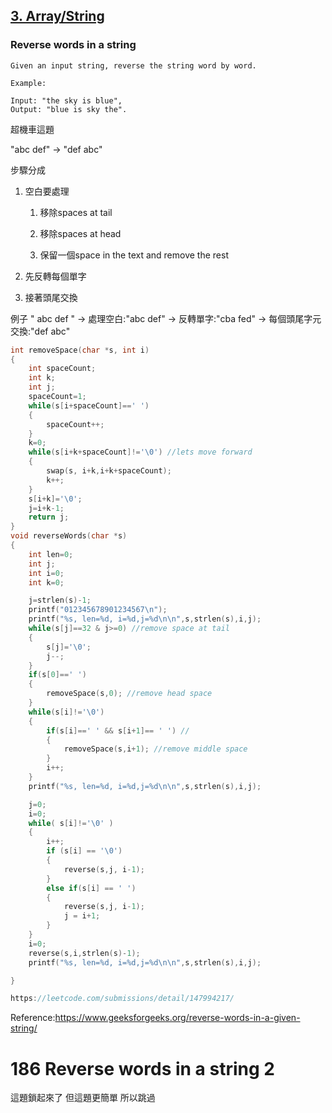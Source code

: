 ## [3. Array/String](/arraystring.md)

### Reverse words in a string


	Given an input string, reverse the string word by word.
	
	Example:  
	
	Input: "the sky is blue",
	Output: "blue is sky the".


超機車這題


"abc def" -> "def abc"

步驟分成

1. 空白要處理
    
    1. 移除spaces at tail

    2. 移除spaces at head

    3. 保留一個space in the text and remove the rest

2. 先反轉每個單字

3. 接著頭尾交換


例子 " abc def "
->
處理空白:"abc def"
->
反轉單字:"cba fed"
->
每個頭尾字元交換:"def abc"

```c
int removeSpace(char *s, int i)
{
	int spaceCount;
	int k;
	int j;
	spaceCount=1;
	while(s[i+spaceCount]==' ')
	{
		spaceCount++;
	}
	k=0;
	while(s[i+k+spaceCount]!='\0') //lets move forward
	{
		swap(s, i+k,i+k+spaceCount);
		k++;
	}
	s[i+k]='\0';
	j=i+k-1;
	return j;
}
void reverseWords(char *s)
{
	int len=0;
	int j;
	int i=0;
	int k=0;

	j=strlen(s)-1;
	printf("012345678901234567\n");
	printf("%s, len=%d, i=%d,j=%d\n\n",s,strlen(s),i,j);
	while(s[j]==32 & j>=0) //remove space at tail
	{
		s[j]='\0';
		j--;
	}
	if(s[0]==' ')
	{
		removeSpace(s,0); //remove head space
	}
	while(s[i]!='\0')
	{
		if(s[i]==' ' && s[i+1]== ' ') //
		{
			removeSpace(s,i+1); //remove middle space
		}
		i++;
	}
	printf("%s, len=%d, i=%d,j=%d\n\n",s,strlen(s),i,j);

	j=0;
	i=0;
	while( s[i]!='\0' )
	{
		i++;
		if (s[i] == '\0')
		{
			reverse(s,j, i-1);
		}
		else if(s[i] == ' ')
		{
			reverse(s,j, i-1);
			j = i+1;
		}
	}
	i=0;
	reverse(s,i,strlen(s)-1);
	printf("%s, len=%d, i=%d,j=%d\n\n",s,strlen(s),i,j);

}

https://leetcode.com/submissions/detail/147994217/


```
Reference:https://www.geeksforgeeks.org/reverse-words-in-a-given-string/



# 186 Reverse words in a string 2
這題鎖起來了  但這題更簡單   所以跳過
